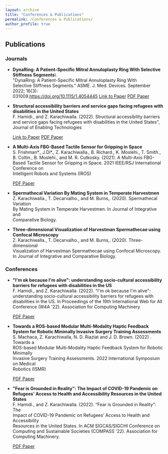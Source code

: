 ```yaml
---
layout: archive
title: "Conferences & Publications"
permalink: /Conferences & Publications/
author_profile: true
---
```


## Publications

### Journals

- **DynaRing: A Patient-Specific Mitral Annuloplasty Ring With Selective Stiffness Segments**\  
  "DynaRing: A Patient-Specific Mitral Annuloplasty Ring With   
  Selective Stiffness Segments." ASME. J. Med. Devices. September 2022; 16(3):  
  031009.https://doi.org/10.1115/1.4054445
  [Link to Paper](https://doi.org/10.1115/1.4054445)
  [PDF Paper](http://zkarachi.github.io/files/paper1.pdf)

- **Structural accessibility barriers and service gaps facing refugees with disabilities in the United States**\
  F. Hamidi., and Z. Karachiwalla. (2022). Structural accessibility barriers and     service gaps facing refugees with disabilities in the United States", Journal of 
  Enabling Technologies 
  
  [Link to Paper](https://www.emerald.com/insight/content/doi/10.1108/JET-11-2021-0054/full/html?utm_campaign=Emerald_Health_PPV_Dec22_RoN)
  [PDF Paper](http://zkarachi.github.io/files/UnderstandingBarriers.pdf)

- **A Multi-Axis FBG-Based Tactile Sensor for Gripping in Space**\
  S. Frishman*., J.Di*., Z. Karachiwalla., B. Richard., K. Moslehi., T. Smith., B.   Coltin., B. Moslehi., and M. R. Cutkosky. (2021).  A Multi-Axis FBG-Based Tactile   Sensor for Gripping in Space. 2021 IEEE/RSJ International Conference on      
  Intelligent Robots and Systems (IROS) 
  
  [PDF Paper](http://zkarachi.github.io/files/FBG.pdf)

- **Spermathecal Variation By Mating System in Temperate Harvestmen**\
  Z. Karachiwalla., T. Decarvalho., and M. Burns,. (2020). Spermathecal Variation   
  By Mating System in Temperate Harvestmen. In Journal of Integrative and   
  Comparative Biology. 
  

- **Three-dimensional Visualization of Harvestman Spermathecae using Confocal Microscopy**\
  Z. Karachiwalla., T. Decarvalho., and M. Burns,. (2020). Three-dimensional    
  Visualization of Harvestman Spermathecae using Confocal Microscopy. In Journal of   Integrative and Comparative Biology.


### Conferences

- **"I'm ok because I'm alive": understanding socio-cultural accessibility barriers for refugees with disabilities in the US**\
  F. Hamidi., and Z. Karachiwalla. (2022). "I'm ok because I'm alive":    
  understanding socio-cultural accessibility barriers for refugees with   
  disabilities in the US. In Proceedings of the 19th International Web for All  
  Conference (W4A '22). Association for Computing Machinery
  
  [PDF Paper](http://zkarachi.github.io/files/paper2.pdf)

- **Towards a ROS-based Modular Multi-Modality Haptic Feedback System for Robotic Minimally Invasive Surgery Training Assessments**\
  S. Machaca, Z. Karachiwalla, N. D. Riaziat and J. D. Brown. (2022) . Towards a  
  ROS-based Modular Multi-Modality Haptic Feedback System for Robotic Minimally   
  Invasive Surgery Training Assessments. 2022 International Symposium on Medical  
  Robotics (ISMR)
  
  [PDF Paper](http://zkarachi.github.io/files/paper3.pdf)

- **"Fear is Grounded in Reality": The Impact of COVID-19 Pandemic on Refugees'     Access to Health and Accessibility Resources in the United States**\
  F. Hamidi., and Z. Karachiwalla. (2022). “Fear is Grounded in Reality”: The   
  Impact of COVID-19 Pandemic on Refugees’ Access to Health and Accessibility   
  Resources in the United States. In ACM SIGCAS/SIGCHI Conference on Computing and   Sustainable Societies (COMPASS '22). Association for Computing Machinery. 
  
  [PDF Paper](http://zkarachi.github.io/files/FearisGronded.pdf)
